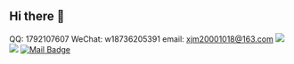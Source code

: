 ## Hi there 👋
QQ: 1792107607   WeChat: w18736205391    email: xjm20001018@163.com
![](https://img.shields.io/badge/QQ-1792107607-green.svg) ![](https://img.shields.io/badge/WeChat-w18736205391-green.svg) [![Mail Badge](https://img.shields.io/badge/-xjm20001018@163.com-c14438?style=flat-square&logo=Gmail&logoColor=white&link=mailto:ethan.li.whu@gmail.com)](mailto:zhengcr@connect.hku.hk)
<!--
**Xujiaming1/Xujiaming1** is a ✨ _special_ ✨ repository because its `README.md` (this file) appears on your GitHub profile.

Here are some ideas to get you started:

- 🔭 I’m currently working on ...
- 🌱 I’m currently learning ...
- 👯 I’m looking to collaborate on ...
- 🤔 I’m looking for help with ...
- 💬 Ask me about ...
- 📫 How to reach me: ...
- 😄 Pronouns: ...
- ⚡ Fun fact: ...
-->
